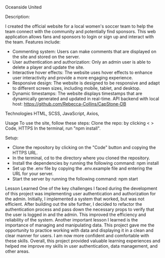 Oceanside United

Description:

I created the official website for a local women's soccer team to help the team connect with the community and potentially find sponsors. This web application allows fans and sponsors to login or sign up and interact with the team.
Features include:
* Commenting system: Users can make comments that are displayed on the site and stored on the server.
* User authentication and authorization: Only an admin user is able to delete a player and update the site.
* Interactive hover effects: The website uses hover effects to enhance user interactivity and provide a more engaging experience.
* Responsive design: The website is designed to be responsive and adapt to different screen sizes, including mobile, tablet, and desktop.
* Dynamic timestamps: The website displays timestamps that are dynamically generated and updated in real-time.
API backend with local host: https://github.com/Rebecca-Collins/CapStone-DB

Technologies
HTML, SCSS, JavaScript, Axios, 

Usage
To use the site, follow these steps:
Clone the repo: by clicking < > Code, HTTPS
In the terminal, run "npm install".

Setup:

* Clone the repository by clicking on the "Code" button and copying the HTTPS URL.
* In the terminal, cd to the directory where you cloned the repository.
* Install the dependencies by running the following command: npm install
* Set up the .env file by copying the .env.example file and entering the URL for your server.
* Start the server by running the following command: npm start

Lesson Learned
One of the key challenges I faced during the development of this project was implementing user authentication and authorization for the admin. Initially, I implemented a system that worked, but was not efficient. After building out the site further, I decided to refactor the authentication process and pass down the necessary props to verify that the user is logged in and the admin. This improved the efficiency and reliability of the system.
Another important lesson I learned is the importance of managing and manipulating data. This project gave me the opportunity to practice working with data and displaying it in a clean and clear manner for users. I am now more confident and comfortable with these skills. Overall, this project provided valuable learning experiences and helped me improve my skills in user authentication, data management, and other areas.
